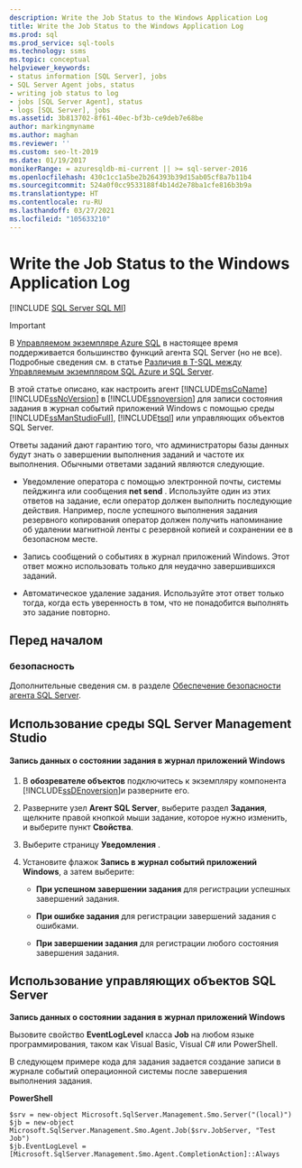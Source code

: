 ```yaml
---
description: Write the Job Status to the Windows Application Log
title: Write the Job Status to the Windows Application Log
ms.prod: sql
ms.prod_service: sql-tools
ms.technology: ssms
ms.topic: conceptual
helpviewer_keywords:
- status information [SQL Server], jobs
- SQL Server Agent jobs, status
- writing job status to log
- jobs [SQL Server Agent], status
- logs [SQL Server], jobs
ms.assetid: 3b813702-8f61-40ec-bf3b-ce9deb7e68be
author: markingmyname
ms.author: maghan
ms.reviewer: ''
ms.custom: seo-lt-2019
ms.date: 01/19/2017
monikerRange: = azuresqldb-mi-current || >= sql-server-2016
ms.openlocfilehash: 430c1cc1a5be2b264393b39d15ab05cf8a7b11b4
ms.sourcegitcommit: 524a0f0cc9533188f4b14d2e78ba1cfe816b3b9a
ms.translationtype: HT
ms.contentlocale: ru-RU
ms.lasthandoff: 03/27/2021
ms.locfileid: "105633210"
---
```

# <a name="write-the-job-status-to-the-windows-application-log"></a>Write the Job Status to the Windows Application Log

[!INCLUDE [SQL Server SQL MI](../../includes/applies-to-version/sql-asdbmi.md)]

> [!IMPORTANT]  
> В [Управляемом экземпляре Azure SQL](/azure/sql-database/sql-database-managed-instance) в настоящее время поддерживается большинство функций агента SQL Server (но не все). Подробные сведения см. в статье [Различия в T-SQL между Управляемым экземпляром SQL Azure и SQL Server](/azure/sql-database/sql-database-managed-instance-transact-sql-information#sql-server-agent).

В этой статье описано, как настроить агент [!INCLUDE[msCoName](../../includes/msconame_md.md)] [!INCLUDE[ssNoVersion](../../includes/ssnoversion-md.md)] в [!INCLUDE[ssnoversion](../../includes/ssnoversion-md.md)] для записи состояния задания в журнал событий приложений Windows с помощью среды [!INCLUDE[ssManStudioFull](../../includes/ssmanstudiofull-md.md)], [!INCLUDE[tsql](../../includes/tsql-md.md)] или управляющих объектов SQL Server.  
  
Ответы заданий дают гарантию того, что администраторы базы данных будут знать о завершении выполнения заданий и частоте их выполнения. Обычными ответами заданий являются следующие.  
  
-   Уведомление оператора с помощью электронной почты, системы пейджинга или сообщения **net send** . Используйте один из этих ответов на задание, если оператор должен выполнить последующие действия. Например, после успешного выполнения задания резервного копирования оператор должен получить напоминание об удалении магнитной ленты с резервной копией и сохранении ее в безопасном месте.  
  
-   Запись сообщений о событиях в журнал приложений Windows. Этот ответ можно использовать только для неудачно завершившихся заданий.  
  
-   Автоматическое удаление задания. Используйте этот ответ только тогда, когда есть уверенность в том, что не понадобится выполнять это задание повторно.  
  
## <a name="before-you-begin"></a><a name="BeforeYouBegin"></a>Перед началом  
  
### <a name="security"></a><a name="Security"></a>безопасность  
Дополнительные сведения см. в разделе [Обеспечение безопасности агента SQL Server](../../ssms/agent/implement-sql-server-agent-security.md).  
  
## <a name="using-sql-server-management-studio"></a><a name="SSMS"></a>Использование среды SQL Server Management Studio  
  
#### <a name="to-write-job-status-to-the-windows-application-log"></a>Запись данных о состоянии задания в журнал приложений Windows  
  
1.  В **обозревателе объектов** подключитесь к экземпляру компонента [!INCLUDE[ssDEnoversion](../../includes/ssdenoversion_md.md)]и разверните его.  
  
2.  Разверните узел **Агент SQL Server**, выберите раздел **Задания**, щелкните правой кнопкой мыши задание, которое нужно изменить, и выберите пункт **Свойства**.  
  
3.  Выберите страницу **Уведомления** .  
  
4.  Установите флажок **Запись в журнал событий приложений Windows**, а затем выберите:  
  
    -   **При успешном завершении задания** для регистрации успешных завершений задания.  
  
    -   **При ошибке задания** для регистрации завершений задания с ошибками.  
  
    -   **При завершении задания** для регистрации любого состояния завершения задания.  
  
## <a name="using-sql-server-management-objects"></a><a name="SMO"></a>Использование управляющих объектов SQL Server  
**Запись данных о состоянии задания в журнал приложений Windows**  
  
Вызовите свойство **EventLogLevel** класса **Job** на любом языке программирования, таком как Visual Basic, Visual C# или PowerShell.  
  
В следующем примере кода для задания задается создание записи в журнале событий операционной системы после завершения выполнения задания.  
  
**PowerShell**  
  
```  
$srv = new-object Microsoft.SqlServer.Management.Smo.Server("(local)")  
$jb = new-object Microsoft.SqlServer.Management.Smo.Agent.Job($srv.JobServer, "Test Job")  
$jb.EventLogLevel = [Microsoft.SqlServer.Management.Smo.Agent.CompletionAction]::Always  
```  

